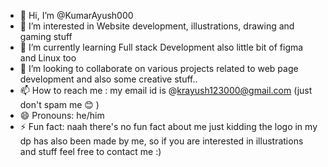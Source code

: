 - 👋 Hi, I’m @KumarAyush000
- 👀 I’m interested in Website development, illustrations, drawing and gaming stuff
- 🌱 I’m currently learning Full stack Development also little bit of figma and Linux too
- 💞️ I’m looking to collaborate on various projects related to web page development and also some creative stuff..
- 📫 How to reach me : my email id is @krayush123000@gmail.com (just don't spam me 😊 )
- 😄 Pronouns: he/him
- ⚡ Fun fact: naah there's no fun fact about me just kidding the logo in my dp has also been made by me, so if you are interested in illustrations and stuff feel free to contact me :)

<!---
KumarAyush000/KumarAyush000 is a ✨ special ✨ repository because its `README.md` (this file) appears on your GitHub profile.
You can click the Preview link to take a look at your changes.
--->
